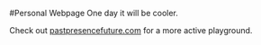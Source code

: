 #Personal Webpage
One day it will be cooler.

Check out [pastpresencefuture.com](https://www.pastpresencefuture.com/) for a more active playground.
